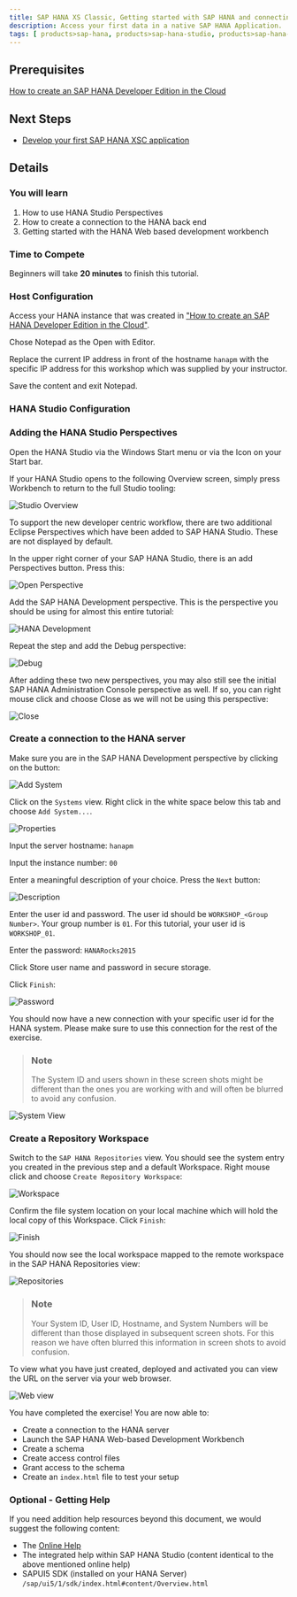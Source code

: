```yaml
---
title: SAP HANA XS Classic, Getting started with SAP HANA and connecting the Web Workbench
description: Access your first data in a native SAP HANA Application.
tags: [ products>sap-hana, products>sap-hana-studio, products>sap-hana-cloud-platform, topic>sql, topic>big-data, tutorial>beginner]
---
```

## Prerequisites  
[How to create an SAP HANA Developer Edition in the Cloud](http://go.sap.com/developer/tutorials/hana-setup-cloud.html)

## Next Steps
- [Develop your first SAP HANA XSC application](http://go.sap.com/developer/tutorials/hana-web-development-workbench.html)

 
## Details
### You will learn  
1. How to use HANA Studio Perspectives
2. How to create a connection to the HANA back end
3. Getting started with the HANA Web based development workbench


### Time to Compete
Beginners will take **20 minutes** to finish this tutorial.

### Host Configuration
Access your HANA instance that was created in ["How to create an SAP HANA Developer Edition in the Cloud"](http://go.sap.com/developer/tutorials/hana-setup-cloud.html).

Chose Notepad as the Open with Editor.

Replace the current IP address in front of the hostname ```hanapm``` with the specific IP address for this workshop which was supplied by your instructor.

Save the content and exit Notepad.

### HANA Studio Configuration
### Adding the HANA Studio Perspectives

Open the HANA Studio via the Windows Start menu or via the Icon on your Start bar.

If your HANA Studio opens to the following Overview screen, simply press Workbench to return to the full Studio tooling:

![Studio Overview](https://raw.githubusercontent.com/SAPDocuments/Tutorials/master/tutorials/hana-configure/4.png)

To support the new developer centric workflow, there are two additional Eclipse Perspectives which have been added to SAP HANA Studio. These are not displayed by default.

In the upper right corner of your SAP HANA Studio, there is an add Perspectives button. Press this:

![Open Perspective](https://raw.githubusercontent.com/SAPDocuments/Tutorials/master/tutorials/hana-configure/5.png)

Add the SAP HANA Development perspective. This is the perspective you should be using for almost this entire tutorial:

![HANA Development](https://raw.githubusercontent.com/SAPDocuments/Tutorials/master/tutorials/hana-configure/6.png)

Repeat the step and add the Debug perspective:

![Debug](https://raw.githubusercontent.com/SAPDocuments/Tutorials/master/tutorials/hana-configure/7.png)

After adding these two new perspectives, you may also still see the initial SAP HANA Administration Console perspective as well. If so, you can right mouse click and choose Close as we will not be using this perspective:

![Close](https://raw.githubusercontent.com/SAPDocuments/Tutorials/master/tutorials/hana-configure/8.png)

### Create a connection to the HANA server

Make sure you are in the SAP HANA Development perspective by clicking on the button:

![Add System](https://raw.githubusercontent.com/SAPDocuments/Tutorials/master/tutorials/hana-configure/9.png)

Click on the ```Systems``` view.  Right click in the white space below this tab and choose ```Add System...```.

![Properties](https://raw.githubusercontent.com/SAPDocuments/Tutorials/master/tutorials/hana-configure/10.png)

Input the server hostname: ```hanapm```

Input the instance number: ```00```

Enter a meaningful description of your choice. Press the ```Next``` button:

![Description](https://raw.githubusercontent.com/SAPDocuments/Tutorials/master/tutorials/hana-configure/11.png)

Enter the user id and password. The user id should be ```WORKSHOP_<Group Number>```. Your group number is ```01```. For this tutorial, your user id is ```WORKSHOP_01```.

Enter the password: ```HANARocks2015```

Click Store user name and password in secure storage.

Click ```Finish```:

![Password](https://raw.githubusercontent.com/SAPDocuments/Tutorials/master/tutorials/hana-configure/12.png)

You should now have a new connection with your specific user id for the HANA system. Please make sure to use this connection for the rest of the exercise.

> ### Note
>The System ID and users shown in these screen shots might be different than the ones you are working with and will often be blurred to avoid any confusion.

![System View](https://raw.githubusercontent.com/SAPDocuments/Tutorials/master/tutorials/hana-configure/13.png)

### Create a Repository Workspace
Switch to the ```SAP HANA Repositories``` view. You should see the system entry you created in the previous step and a default Workspace. Right mouse click and choose ```Create Repository Workspace```:

![Workspace](https://raw.githubusercontent.com/SAPDocuments/Tutorials/master/tutorials/hana-configure/14.png)

Confirm the file system location on your local machine which will hold the local copy of this Workspace. Click ```Finish```:

![Finish](https://raw.githubusercontent.com/SAPDocuments/Tutorials/master/tutorials/hana-configure/15.png)

You should now see the local workspace mapped to the remote workspace in the SAP HANA Repositories view:

![Repositories](https://raw.githubusercontent.com/SAPDocuments/Tutorials/master/tutorials/hana-configure/16.png)

> ### Note
>Your System ID, User ID, Hostname, and System Numbers will be different than those displayed in subsequent screen shots. For this reason we have often blurred this information in screen shots to avoid confusion.

To view what you have just created, deployed and activated you can view the URL on the server via your web browser.


![Web view](https://raw.githubusercontent.com/SAPDocuments/Tutorials/master/tutorials/hana-configure/39.png)

You have completed the exercise! You are now able to:
- Create a connection to the HANA server
- Launch the SAP HANA Web-based Development Workbench
- Create a schema
- Create access control files
- Grant access to the schema
- Create an ```index.html``` file to test your setup

### Optional - Getting Help
If you need addition help resources beyond this document, we would suggest the following content:

* The [Online Help](http://help.sap.com/hana/SAP_HANA_Developer_Guide_en.pdf)
* The integrated help within SAP HANA Studio (content identical to the above mentioned online help)
* SAPUI5 SDK (installed on your HANA Server) ```/sap/ui5/1/sdk/index.html#content/Overview.html```
